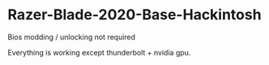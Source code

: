 # Razer-Blade-2020-Base-Hackintosh
Bios modding / unlocking not required

Everything is working except thunderbolt + nvidia gpu.
